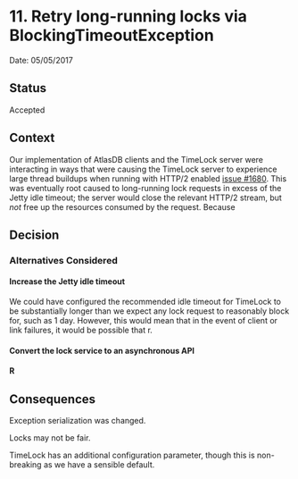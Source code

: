 # 11. Retry long-running locks via BlockingTimeoutException

Date: 05/05/2017

## Status

Accepted

## Context

Our implementation of AtlasDB clients and the TimeLock server were interacting in ways that were causing the TimeLock
server to experience large thread buildups when running with HTTP/2 enabled 
[issue #1680](https://github.com/palantir/atlasdb/issues/1680). This was eventually root caused to long-running
lock requests in excess of the Jetty idle timeout; the server would close the relevant HTTP/2 stream, but *not*
free up the resources consumed by the request. Because

## Decision

### Alternatives Considered

#### Increase the Jetty idle timeout
We could have configured the recommended idle timeout for TimeLock to be substantially longer than we expect any lock
request to reasonably block for, such as 1 day. However, this would mean that in the event of client or link failures,
it would be possible that r.

#### Convert the lock service to an asynchronous API

#### R

## Consequences

Exception serialization was changed.

Locks may not be fair.

TimeLock has an additional configuration parameter, though this is non-breaking as we have a sensible default.
